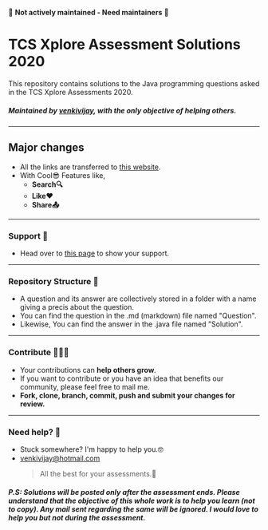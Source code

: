 🔴 **Not actively maintained - Need maintainers** 🔴
# TCS Xplore Assessment Solutions 2020

This repository contains solutions to the Java programming questions asked in the TCS Xplore Assessments 2020.

##### Maintained by [venkivijay](https://github.com/venkivijay), with the only objective of helping others.

---

## **Major changes**

- All the links are transferred to [this website](https://venkivijay.github.io/Java-Solutions-TCS-Xplore-Proctored-Assessment/#/).
- With Cool😎 Features like,
  - **Search🔍**
  - **Like❤️**
  - **Share📤**

---

### Support 💙

 - Head over to [this page](https://venkivijay.github.io/Java-Solutions-TCS-Xplore-Proctored-Assessment/#/about) to show your support.

---

### Repository Structure 📂

- A question and its answer are collectively stored in a folder with a name giving a precis about the question.
- You can find the question in the .md (markdown) file named "Question".
- Likewise, You can find the answer in the .java file named "Solution".

---

### Contribute 🧑‍🤝‍🧑

- Your contributions can **help others grow**.
- If you want to contribute or you have an idea that benefits our community, please feel free to mail me.
- **Fork, clone, branch, commit, push and submit your changes for review.**

---

### Need help? 🤗

- Stuck somewhere? I'm happy to help you.🤓
- <venkivijay@hotmail.com>
  > All the best for your assessments.💯

##### P.S: Solutions will be posted only after the assessment ends. Please understand that the objective of this whole work is to help you learn (not to copy). Any mail sent regarding the same will be ignored. I would love to help you but not during the assessment.
